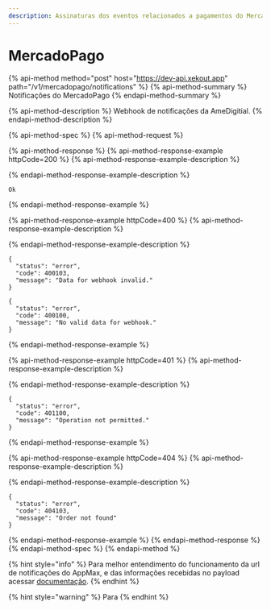 ```yaml
---
description: Assinaturas dos eventos relacionados a pagamentos do MercadoPago.
---
```


# MercadoPago

{% api-method method="post" host="https://dev-api.xekout.app" path="/v1/mercadopago/notifications" %}
{% api-method-summary %}
Notificações do MercadoPago
{% endapi-method-summary %}

{% api-method-description %}
Webhook de notificações da AmeDigitial.
{% endapi-method-description %}

{% api-method-spec %}
{% api-method-request %}

{% api-method-response %}
{% api-method-response-example httpCode=200 %}
{% api-method-response-example-description %}

{% endapi-method-response-example-description %}

```
Ok
```
{% endapi-method-response-example %}

{% api-method-response-example httpCode=400 %}
{% api-method-response-example-description %}

{% endapi-method-response-example-description %}

```
{
  "status": "error",
  "code": 400103,
  "message": "Data for webhook invalid."
}

{
  "status": "error",
  "code": 400100,
  "message": "No valid data for webhook."
}
```
{% endapi-method-response-example %}

{% api-method-response-example httpCode=401 %}
{% api-method-response-example-description %}

{% endapi-method-response-example-description %}

```
{
  "status": "error",
  "code": 401100,
  "message": "Operation not permitted."
}
```
{% endapi-method-response-example %}

{% api-method-response-example httpCode=404 %}
{% api-method-response-example-description %}

{% endapi-method-response-example-description %}

```
{
  "status": "error",
  "code": 404103,
  "message": "Order not found"
}
```
{% endapi-method-response-example %}
{% endapi-method-response %}
{% endapi-method-spec %}
{% endapi-method %}

{% hint style="info" %}
Para melhor entendimento do funcionamento da url de notificações do AppMax, e das informações recebidas no payload acessar [documentação](https://www.mercadopago.com.br/developers/pt/guides/notifications/webhooks).
{% endhint %}

{% hint style="warning" %}
Para 
{% endhint %}

